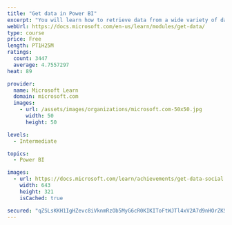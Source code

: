 ```yaml
---
title: "Get data in Power BI"
excerpt: "You will learn how to retrieve data from a wide variety of data sources, including Microsoft Excel, relational databases, and NoSQL data stores. You will also learn how to improve performance while retrieving data."
webUrl: https://docs.microsoft.com/en-us/learn/modules/get-data/
type: course
price: Free
length: PT1H25M
ratings:
  count: 3447
  average: 4.7557297
heat: 89

provider:
  name: Microsoft Learn
  domain: microsoft.com
  images:
    - url: /assets/images/organizations/microsoft.com-50x50.jpg
      width: 50
      height: 50

levels:
  - Intermediate

topics:
  - Power BI

images:
  - url: https://docs.microsoft.com/learn/achievements/get-data-social.png
    width: 643
    height: 321
    isCached: true

secured: "qZSLsKKH1IgHZevc8iVknmRzOb5MyG6cR0KIKIToFtWJTl4xV2A7d9nHOrZKSBxWuoSrh2URUmiZM641PcWfVCYt9f2sNz2JS9zEM/BG7PnoQ3pWyj6AVzoVxgDFVEY5CR9+p1tOZniPniVRiqS5PTUG0EWfZpqsYvXtHMpezG5KrH6RwoUobjDNRMDFSAK837XSfD8wG0rF+SpkanjgR/ESfSKNpna6ga7Ax/7tb6Rp1OgxJYhQebIeOCkaqmVhg8XBPBiq0Un0C7gpZqld/2BYfl616ApoSLZHRS4XZkbrC6yOPlWVHHwtZMl0qNVLdIwHyOb8cQEjykg7HlzUG63xHbHRVXLWMG1BAqdns9asamnuok1fviOzcthhmH3TAxSGDl1a6niTA5PKZ/3lO4Hy0mz+aeL7Inq8c30Ok4Q=;WJKEwZp1S2b+vI/rH2SD5A=="
---
```


